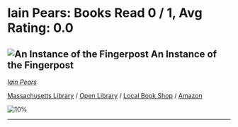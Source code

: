 # Iain Pears:  Books Read 0 / 1, Avg Rating: 0.0 

## ![An Instance of the Fingerpost](https://covers.openlibrary.org/b/isbn/9780425167724-M.jpg) An Instance of the Fingerpost
*[Iain Pears](../authors/IainPears)*

[Massachusetts Library](https://library.minlib.net/search/i=9780425167724) / [Open Library](https://openlibrary.org/isbn/9780425167724) / [Local Book Shop](https://bookshop.org/book/9780425167724) / [Amazon](https://amazon.com/dp/0425167720)

![10%](https://geps.dev/progress/10) 



---
